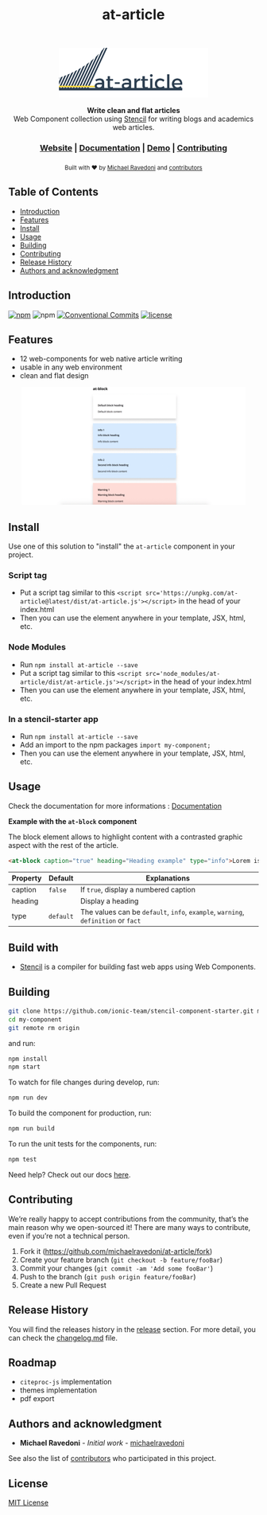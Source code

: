 <h1 align="center">at-article</h1> <br>
<p align="center">
    <img alt="at-article logo" title="at-article logo" src="docs/logo-at-article.png" width="300">
</p>
<div align="center">
  <strong>Write clean and flat articles</strong>
</div>
<div align="center">
  Web Component collection using <a href="https://github.com/ionic-team/stencil">Stencil</a> for writing blogs and academics web articles.
</div>

<div align="center">
  <h3>
    <a href="https://michaelravedoni.github.io/at-article/">Website</a>
    <span> | </span>
    <a href="https://michaelravedoni.github.io/at-article/documentation/">Documentation</a>
    <span> | </span>
    <a href="https://michaelravedoni.github.io/at-article/demo/">Demo</a>
    <span> | </span>
    <a href="#contributing">
      Contributing
    </a>
  </h3>
</div>

<div align="center">
  <sub>Built with ❤︎ by
  <a href="https://michael.ravedoni.com/en">Michael Ravedoni</a> and
  <a href="https://github.com/michaelravedoni/at-article/contributors">
    contributors
  </a>
</div>

## Table of Contents

- [Introduction](#introduction)
- [Features](#features)
- [Install](#install)
- [Usage](#usage)
- [Building](#building)
- [Contributing](#contributing)
- [Release History](#release-history)
- [Authors and acknowledgment](#authors-and-acknowledgment)

## Introduction
[![npm](https://img.shields.io/npm/v/at-article.svg?style=flat-square)](https://www.npmjs.com/package/at-article)
![npm](https://img.shields.io/npm/dt/at-article.svg?style=flat-square)
[![Conventional Commits](https://img.shields.io/badge/Conventional%20Commits-1.0.0-yellow.svg?style=flat-square)](https://conventionalcommits.org)
[![license](https://img.shields.io/github/license/mashape/apistatus.svg?style=flat-square)](https://github.com/michaelravedoni/at-article/blob/master/LICENSE)

## Features

- 12 web-components for web native article writing
- usable in any web environment
- clean and flat design

<div align="center"><img alt="at-article logo" title="at-article animation" src="docs/at-article.gif" width="450"></div>

## Install

Use one of this solution to "install" the `at-article` component in your project.

### Script tag

- Put a script tag similar to this `<script src='https://unpkg.com/at-article@latest/dist/at-article.js'></script>` in the head of your index.html
- Then you can use the element anywhere in your template, JSX, html, etc.

### Node Modules
- Run `npm install at-article --save`
- Put a script tag similar to this `<script src='node_modules/at-article/dist/at-article.js'></script>` in the head of your index.html
- Then you can use the element anywhere in your template, JSX, html, etc.

### In a stencil-starter app
- Run `npm install at-article --save`
- Add an import to the npm packages `import my-component;`
- Then you can use the element anywhere in your template, JSX, html, etc.

## Usage

Check the documentation for more informations : [Documentation](https://michaelravedoni.github.io/documentation)

**Example with the `at-block` component**

The block element allows to highlight content with a contrasted graphic aspect with the rest of the article.

```html
<at-block caption="true" heading="Heading example" type="info">Lorem ispum</at-block>
```

Property | Default | Explanations
--- | --- | ---
caption | `false` | If `true`, display a numbered caption
heading  |   |  Display a heading
type  | `default` |  The values can be `default`, `info`, `example`, `warning`, `definition` or `fact`


## Build with

- [Stencil](https://github.com/ionic-team/stencil) is a compiler for building fast web apps using Web Components.

## Building

```bash
git clone https://github.com/ionic-team/stencil-component-starter.git my-component
cd my-component
git remote rm origin
```

and run:

```bash
npm install
npm start
```

To watch for file changes during develop, run:

```bash
npm run dev
```

To build the component for production, run:

```bash
npm run build
```

To run the unit tests for the components, run:

```bash
npm test
```

Need help? Check out our docs [here](https://stenciljs.com/docs/my-first-component).

## Contributing

We’re really happy to accept contributions from the community, that’s the main reason why we open-sourced it! There are many ways to contribute, even if you’re not a technical person.

1. Fork it (<https://github.com/michaelravedoni/at-article/fork>)
2. Create your feature branch (`git checkout -b feature/fooBar`)
3. Commit your changes (`git commit -am 'Add some fooBar'`)
4. Push to the branch (`git push origin feature/fooBar`)
5. Create a new Pull Request

## Release History

You will find the releases history in the [release](https://github.com/michaelravedoni/at-article/releases) section. For more detail, you can check the [changelog.md](https://github.com/michaelravedoni/at-article/blob/master/CHANGELOG.md) file.

## Roadmap

- `citeproc-js` implementation
- themes implementation
- pdf export

## Authors and acknowledgment

* **Michael Ravedoni** - *Initial work* - [michaelravedoni](https://github.com/michaelravedoni)

See also the list of [contributors](https://github.com/michaelravedoni/at-article/contributors) who participated in this project.

## License

[MIT License](https://opensource.org/licenses/MIT)
